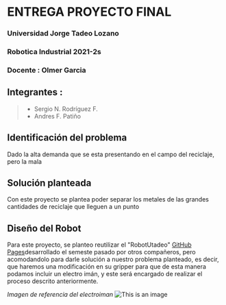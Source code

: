 # ENTREGA PROYECTO FINAL

### Universidad Jorge Tadeo Lozano 
### Robotica Industrial 2021-2s
### Docente : Olmer Garcia 
## Integrantes :
> - Sergio N. Rodríguez F.
> - Andres F. Patiño 
## Identificación del problema
Dado la alta demanda que se esta presentando en el campo del reciclaje, pero la mala 
## Solución planteada
Con este proyecto se plantea poder separar los metales de las grandes cantidades de reciclaje que lleguen a un punto 
## Diseño del Robot 
Para este proyecto, se planteo reutilizar el "RobotUtadeo" [GitHub Pages](https://github.com/olmerg/rtb_serial_robot/tree/main/RobotUtadeo/urdf)desarrollado el semeste pasado por otros compañeros, pero acomodandolo para darle solución a nuestro problema planteado, es decir, que haremos una modificación en su gripper para que de esta manera podamos incluir un electro imán, y este será encargado de realizar el proceso descrito anteriormente. 

*Imagen de referencia del electroiman* 
![This is an image](https://www.hwlibre.com/wp-content/uploads/2020/01/electroiman.jpg) 

